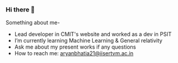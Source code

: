 ### Hi there 👋

<!--
**idontknow700/idontknow700** is a ✨ _special_ ✨ repository because its `README.md` (this file) appears on your GitHub profile.

Here are some ideas to get you started:-->

Something about me-
- Lead developer in CMIT's website and worked as a dev in PSIT
- I’m currently learning Machine Learning & General relativity
- Ask me about my present works if any questions
- How to reach me: aryanbhatia21@iisertvm.ac.in


